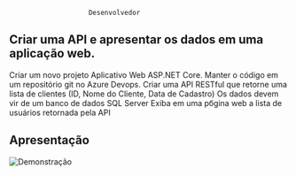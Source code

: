                         Desenvolvedor
## Criar uma API e apresentar os dados em uma aplicação web.

Criar um novo projeto Aplicativo Web ASP.NET Core.
Manter o código em um repositório git no Azure Devops.
Criar uma API RESTful que retorne uma lista de clientes (ID, Nome do Cliente, Data de Cadastro)
Os dados devem vir de um banco de dados SQL Server
Exiba em uma pбgina web a lista de usuários retornada pela API



## Apresentação

![Demonstração ](CaseAPI/gif/apresentacao.gif)


